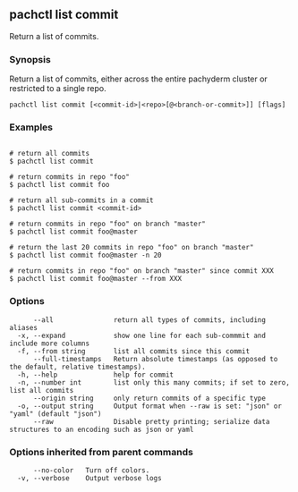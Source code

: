 ## pachctl list commit

Return a list of commits.

### Synopsis

Return a list of commits, either across the entire pachyderm cluster or restricted to a single repo.

```
pachctl list commit [<commit-id>|<repo>[@<branch-or-commit>]] [flags]
```

### Examples

```

# return all commits
$ pachctl list commit

# return commits in repo "foo"
$ pachctl list commit foo

# return all sub-commits in a commit
$ pachctl list commit <commit-id>

# return commits in repo "foo" on branch "master"
$ pachctl list commit foo@master

# return the last 20 commits in repo "foo" on branch "master"
$ pachctl list commit foo@master -n 20

# return commits in repo "foo" on branch "master" since commit XXX
$ pachctl list commit foo@master --from XXX
```

### Options

```
      --all               return all types of commits, including aliases
  -x, --expand            show one line for each sub-commmit and include more columns
  -f, --from string       list all commits since this commit
      --full-timestamps   Return absolute timestamps (as opposed to the default, relative timestamps).
  -h, --help              help for commit
  -n, --number int        list only this many commits; if set to zero, list all commits
      --origin string     only return commits of a specific type
  -o, --output string     Output format when --raw is set: "json" or "yaml" (default "json")
      --raw               Disable pretty printing; serialize data structures to an encoding such as json or yaml
```

### Options inherited from parent commands

```
      --no-color   Turn off colors.
  -v, --verbose    Output verbose logs
```

